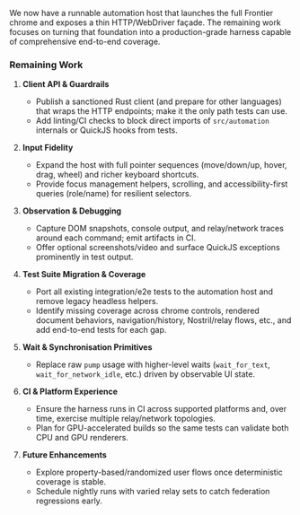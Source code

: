 We now have a runnable automation host that launches the full Frontier chrome and exposes a thin HTTP/WebDriver façade. The remaining work focuses on turning that foundation into a production-grade harness capable of comprehensive end-to-end coverage.

### Remaining Work

1. **Client API & Guardrails**
   - Publish a sanctioned Rust client (and prepare for other languages) that wraps the HTTP endpoints; make it the only path tests can use.
   - Add linting/CI checks to block direct imports of `src/automation` internals or QuickJS hooks from tests.

2. **Input Fidelity**
   - Expand the host with full pointer sequences (move/down/up, hover, drag, wheel) and richer keyboard shortcuts.
   - Provide focus management helpers, scrolling, and accessibility-first queries (role/name) for resilient selectors.

3. **Observation & Debugging**
   - Capture DOM snapshots, console output, and relay/network traces around each command; emit artifacts in CI.
   - Offer optional screenshots/video and surface QuickJS exceptions prominently in test output.

4. **Test Suite Migration & Coverage**
   - Port all existing integration/e2e tests to the automation host and remove legacy headless helpers.
   - Identify missing coverage across chrome controls, rendered document behaviors, navigation/history, Nostril/relay flows, etc., and add end-to-end tests for each gap.

5. **Wait & Synchronisation Primitives**
   - Replace raw `pump` usage with higher-level waits (`wait_for_text`, `wait_for_network_idle`, etc.) driven by observable UI state.

6. **CI & Platform Experience**
   - Ensure the harness runs in CI across supported platforms and, over time, exercise multiple relay/network topologies.
   - Plan for GPU-accelerated builds so the same tests can validate both CPU and GPU renderers.

7. **Future Enhancements**
   - Explore property-based/randomized user flows once deterministic coverage is stable.
   - Schedule nightly runs with varied relay sets to catch federation regressions early.
